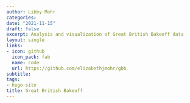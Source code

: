 ```yaml
---
author: Libby Mohr
categories:
date: "2021-11-15"
draft: false
excerpt: Analysis and visualization of Great British Bakeoff data
layout: single
links:
- icon: github
  icon_pack: fab
  name: code
  url: https://github.com/elizabethjmohr/gbb
subtitle: 
tags:
- hugo-site
title: Great British Bakeoff
---
```


